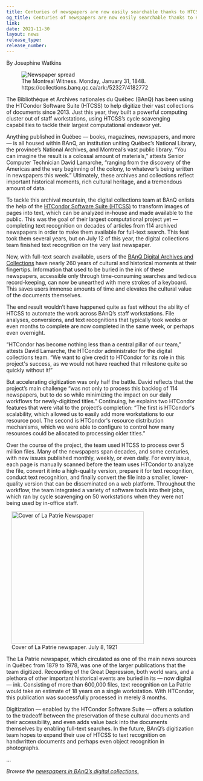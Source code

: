 ```yaml
---
title: Centuries of newspapers are now easily searchable thanks to HTCSS 
og_title: Centuries of newspapers are now easily searchable thanks to HTCSS
link: 
date: 2021-11-30
layout: news
release_type:
release_number:
---
```



By Josephine Watkins

<figure>
  <img src="{{ '/assets/images/banq-mw.jpg' | relative_url }}" alt="Newspaper spread"/>
  <figcaption class="figure-caption">The Montreal Witness. Monday, January 31, 1848. https://collections.banq.qc.ca/ark:/52327/4182772 <br/></figcaption>
</figure>  


The Bibliothèque et Archives nationales du Québec (BAnQ) has been using the HTCondor Software Suite (HTCSS) to help digitize their vast collections of documents 
since 2013. Just this year, they built a powerful computing cluster out of staff workstations, using HTCSS’s cycle scavenging capabilities to tackle their largest 
computational endeavor yet.

Anything published in Québec –– books, magazines, newspapers, and more –– is all housed within BAnQ, an institution uniting Québec’s National Library, the 
province’s National Archives, and Montreal’s vast public library. “You can imagine the result is a colossal amount of materials,” attests Senior Computer 
Technician David Lamarche, “ranging from the discovery of the Americas and the very beginning of the colony, to whatever’s being written in newspapers this week.” 
Ultimately, these archives and collections reflect important historical moments, rich cultural heritage, and a tremendous amount of data.

To tackle this archival mountain, the digital collections team at BAnQ enlists the help of the [HTCondor Software Suite (HTCSS)](https://research.cs.wisc.edu/htcondor/) 
to transform images of pages into text, which can be analyzed in-house and made available to the public. This was the goal of their largest computational project yet –– 
completing text recognition on decades of articles from 114 archived newspapers in order to make them available for full-text search. This feat took them several years, 
but on July 12 of this year, the digital collections team finished text recognition on the very last newspaper.

Now, with full-text search available, users of the [BAnQ Digital Archives and Collections](https://numerique.banq.qc.ca/) have nearly 260 years of cultural and 
historical moments at their fingertips. Information that used to be buried in the ink of these newspapers, accessible only through time-consuming searches and 
tedious record-keeping, can now be unearthed with mere strokes of a keyboard. This saves users immense amounts of time and elevates the cultural value of the 
documents themselves.

The end result wouldn’t have happened quite as fast without the ability of HTCSS to automate the work across BAnQ’s staff workstations. File analyses, conversions, 
and text recognitions that typically took weeks or even months to complete are now completed in the same week, or perhaps even overnight. 

“HTCondor has become nothing less than a central pillar of our team,” attests David Lamarche, the HTCondor administrator for the digital collections team. 
“We want to give credit to HTCondor for its role in this project's success, as we would not have reached that milestone quite so quickly without it!”

But accelerating digitization was only half the battle. David reflects that the project’s main challenge “was not only to process this backlog of 114 newspapers, 
but to do so while minimizing the impact on our daily workflows for newly-digitized titles.” Continuing, he explains two HTCondor features that were vital to the 
project’s completion: “The first is HTCondor's scalability, which allowed us to easily add more workstations to our resource pool. The second is HTCondor's 
resource distribution mechanisms, which we were able to configure to control how many resources could be allocated to processing older titles.”

Over the course of the project, the team used HTCSS to process over 5 million files. Many of the newspapers span decades, and some centuries, with new issues 
published monthly, weekly, or even daily. For every issue, each page is manually scanned before the team uses HTCondor to analyze the file, convert it into a 
high-quality version, prepare it for text recognition, conduct text recognition, and finally convert the file into a smaller, lower-quality version that can be 
disseminated on a web platform. Throughout the workflow, the team integrated a variety of software tools into their jobs, which ran by cycle scavenging on 50 
workstations when they were not being used by in-office staff.

<figure class="figure float-right" style="margin-left: 1em">
  <img src="{{site.baseurl}}/assets/images/banq-patrie.jpg" class="figure-img img-fluid rounded" alt="Cover of La Patrie Newspaper" width="350px">
  <figcaption class="figure-caption">Cover of La Patrie newspaper. July 8, 1921<br/></figcaption>
</figure>

The La Patrie newspaper, which circulated as one of the main news sources in Québec from 1879 to 1978, was one of the larger publications that the team digitized. 
Recounting of the Great Depression, both world wars, and a plethora of other important historical events are buried in its –– now digital –– ink. Consisting of 
more than 600,000 files, text recognition on La Patrie would take an estimate of 18 years on a single workstation. With HTCondor, this publication was successfully 
processed in merely 8 months.

Digitization –– enabled by the HTCondor Software Suite –– offers a solution to the tradeoff between the preservation of these cultural documents and their 
accessibility, and even adds value back into the documents themselves by enabling full-text searches. In the future, BAnQ’s digitization team hopes to expand their 
use of HTCSS to text recognition on handwritten documents and perhaps even object recognition in photographs.

... 

*Browse the [newspapers in BAnQ’s digital collections.](https://numerique.banq.qc.ca/rechercheExterne/encoded/Kg==/false/D/asc/W3sibm9tIjoiY29ycHVzIiwidmFsZXVyIjoiUGF0cmltb2luZSUyMHF1w6liw6ljb2lzIn0seyJub20iOiJ0eXBlX2RvY19mIiwidmFsZXVyIjoiUmV2dWVzJTIwZXQlMjBqb3VybmF1eCJ9LHsibm9tIjoiYXZlY190ZXh0ZV9pbnRlZ3JhbCIsInZhbGV1ciI6Im5vbiJ9LHsibm9tIjoiZ2VucmVfZiIsInZhbGV1ciI6IkpvdXJuYXV4In1d/Liste%20de%20r%C3%A9sultats/true/false/)*
